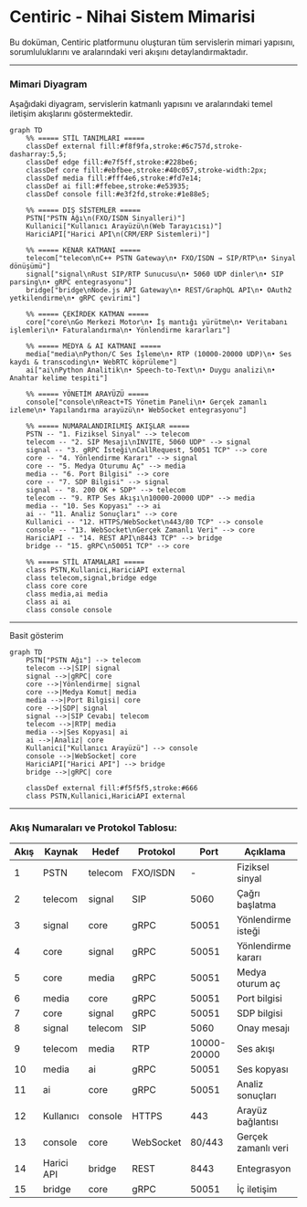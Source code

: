 # Centiric - Nihai Sistem Mimarisi

Bu doküman, Centiric platformunu oluşturan tüm servislerin mimari yapısını, sorumluluklarını ve aralarındaki veri akışını detaylandırmaktadır.

---

### **Mimari Diyagram**

Aşağıdaki diyagram, servislerin katmanlı yapısını ve aralarındaki temel iletişim akışlarını göstermektedir.

```mermaid
graph TD
    %% ===== STİL TANIMLARI =====
    classDef external fill:#f8f9fa,stroke:#6c757d,stroke-dasharray:5,5;
    classDef edge fill:#e7f5ff,stroke:#228be6;
    classDef core fill:#ebfbee,stroke:#40c057,stroke-width:2px;
    classDef media fill:#fff4e6,stroke:#fd7e14;
    classDef ai fill:#ffebee,stroke:#e53935;
    classDef console fill:#e3f2fd,stroke:#1e88e5;
    
    %% ===== DIŞ SİSTEMLER =====
    PSTN["PSTN Ağı\n(FXO/ISDN Sinyalleri)"]
    Kullanici["Kullanıcı Arayüzü\n(Web Tarayıcısı)"]
    HariciAPI["Harici API\n(CRM/ERP Sistemleri)"]
    
    %% ===== KENAR KATMANI =====
    telecom["telecom\nC++ PSTN Gateway\n• FXO/ISDN → SIP/RTP\n• Sinyal dönüşümü"]
    signal["signal\nRust SIP/RTP Sunucusu\n• 5060 UDP dinler\n• SIP parsing\n• gRPC entegrasyonu"]
    bridge["bridge\nNode.js API Gateway\n• REST/GraphQL API\n• OAuth2 yetkilendirme\n• gRPC çevirimi"]
    
    %% ===== ÇEKİRDEK KATMAN =====
    core["core\nGo Merkezi Motor\n• İş mantığı yürütme\n• Veritabanı işlemleri\n• Faturalandırma\n• Yönlendirme kararları"]
    
    %% ===== MEDYA & AI KATMANI =====
    media["media\nPython/C Ses İşleme\n• RTP (10000-20000 UDP)\n• Ses kaydı & transcoding\n• WebRTC köprüleme"]
    ai["ai\nPython Analitik\n• Speech-to-Text\n• Duygu analizi\n• Anahtar kelime tespiti"]
    
    %% ===== YÖNETİM ARAYÜZÜ =====
    console["console\nReact+TS Yönetim Paneli\n• Gerçek zamanlı izleme\n• Yapılandırma arayüzü\n• WebSocket entegrasyonu"]
    
    %% ===== NUMARALANDIRILMIŞ AKIŞLAR =====
    PSTN -- "1. Fiziksel Sinyal" --> telecom
    telecom -- "2. SIP Mesajı\nINVITE, 5060 UDP" --> signal
    signal -- "3. gRPC İsteği\nCallRequest, 50051 TCP" --> core
    core -- "4. Yönlendirme Kararı" --> signal
    core -- "5. Medya Oturumu Aç" --> media
    media -- "6. Port Bilgisi" --> core
    core -- "7. SDP Bilgisi" --> signal
    signal -- "8. 200 OK + SDP" --> telecom
    telecom -- "9. RTP Ses Akışı\n10000-20000 UDP" --> media
    media -- "10. Ses Kopyası" --> ai
    ai -- "11. Analiz Sonuçları" --> core
    Kullanici -- "12. HTTPS/WebSocket\n443/80 TCP" --> console
    console -- "13. WebSocket\nGerçek Zamanlı Veri" --> core
    HariciAPI -- "14. REST API\n8443 TCP" --> bridge
    bridge -- "15. gRPC\n50051 TCP" --> core
    
    %% ===== STİL ATAMALARI =====
    class PSTN,Kullanici,HariciAPI external
    class telecom,signal,bridge edge
    class core core
    class media,ai media
    class ai ai
    class console console
```


---
Basit gösterim
```mermaid
graph TD
    PSTN["PSTN Ağı"] --> telecom
    telecom -->|SIP| signal
    signal -->|gRPC| core
    core -->|Yönlendirme| signal
    core -->|Medya Komut| media
    media -->|Port Bilgisi| core
    core -->|SDP| signal
    signal -->|SIP Cevabı| telecom
    telecom -->|RTP| media
    media -->|Ses Kopyası| ai
    ai -->|Analiz| core
    Kullanici["Kullanıcı Arayüzü"] --> console
    console -->|WebSocket| core
    HariciAPI["Harici API"] --> bridge
    bridge -->|gRPC| core
    
    classDef external fill:#f5f5f5,stroke:#666
    class PSTN,Kullanici,HariciAPI external
```

---

### Akış Numaraları ve Protokol Tablosu:
| Akış | Kaynak | Hedef | Protokol | Port | Açıklama |
|------|--------|-------|----------|------|----------|
| 1 | PSTN | telecom | FXO/ISDN | - | Fiziksel sinyal |
| 2 | telecom | signal | SIP | 5060 | Çağrı başlatma |
| 3 | signal | core | gRPC | 50051 | Yönlendirme isteği |
| 4 | core | signal | gRPC | 50051 | Yönlendirme kararı |
| 5 | core | media | gRPC | 50051 | Medya oturum aç |
| 6 | media | core | gRPC | 50051 | Port bilgisi |
| 7 | core | signal | gRPC | 50051 | SDP bilgisi |
| 8 | signal | telecom | SIP | 5060 | Onay mesajı |
| 9 | telecom | media | RTP | 10000-20000 | Ses akışı |
| 10 | media | ai | gRPC | 50051 | Ses kopyası |
| 11 | ai | core | gRPC | 50051 | Analiz sonuçları |
| 12 | Kullanıcı | console | HTTPS | 443 | Arayüz bağlantısı |
| 13 | console | core | WebSocket | 80/443 | Gerçek zamanlı veri |
| 14 | Harici API | bridge | REST | 8443 | Entegrasyon |
| 15 | bridge | core | gRPC | 50051 | İç iletişim |

